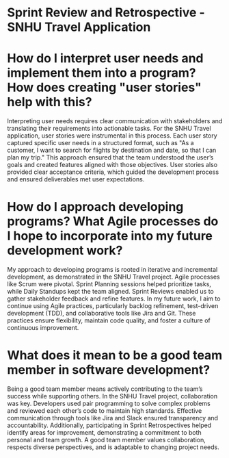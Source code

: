 # Sprint Review and Retrospective - SNHU Travel Application

# How do I interpret user needs and implement them into a program? How does creating "user stories" help with this?

Interpreting user needs requires clear communication with stakeholders and translating their requirements into actionable tasks. For the SNHU Travel application, user stories were instrumental in this process. Each user story captured specific user needs in a structured format, such as "As a customer, I want to search for flights by destination and date, so that I can plan my trip." This approach ensured that the team understood the user’s goals and created features aligned with those objectives. User stories also provided clear acceptance criteria, which guided the development process and ensured deliverables met user expectations.

# How do I approach developing programs? What Agile processes do I hope to incorporate into my future development work?

My approach to developing programs is rooted in iterative and incremental development, as demonstrated in the SNHU Travel project. Agile processes like Scrum were pivotal. Sprint Planning sessions helped prioritize tasks, while Daily Standups kept the team aligned. Sprint Reviews enabled us to gather stakeholder feedback and refine features. In my future work, I aim to continue using Agile practices, particularly backlog refinement, test-driven development (TDD), and collaborative tools like Jira and Git. These practices ensure flexibility, maintain code quality, and foster a culture of continuous improvement.

# What does it mean to be a good team member in software development?

Being a good team member means actively contributing to the team’s success while supporting others. In the SNHU Travel project, collaboration was key. Developers used pair programming to solve complex problems and reviewed each other’s code to maintain high standards. Effective communication through tools like Jira and Slack ensured transparency and accountability. Additionally, participating in Sprint Retrospectives helped identify areas for improvement, demonstrating a commitment to both personal and team growth. A good team member values collaboration, respects diverse perspectives, and is adaptable to changing project needs.

